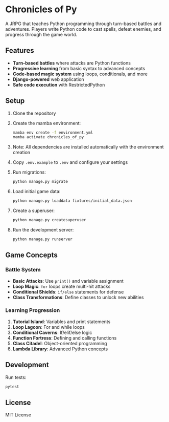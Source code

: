 # Chronicles of Py

A JRPG that teaches Python programming through turn-based battles and adventures. Players write Python code to cast spells, defeat enemies, and progress through the game world.

## Features

- **Turn-based battles** where attacks are Python functions
- **Progressive learning** from basic syntax to advanced concepts
- **Code-based magic system** using loops, conditionals, and more
- **Django-powered** web application
- **Safe code execution** with RestrictedPython

## Setup

1. Clone the repository
2. Create the mamba environment:
   ```bash
   mamba env create -f environment.yml
   mamba activate chronicles_of_py
   ```

3. Note: All dependencies are installed automatically with the environment creation

4. Copy `.env.example` to `.env` and configure your settings

5. Run migrations:
   ```bash
   python manage.py migrate
   ```

6. Load initial game data:
   ```bash
   python manage.py loaddata fixtures/initial_data.json
   ```

7. Create a superuser:
   ```bash
   python manage.py createsuperuser
   ```

8. Run the development server:
   ```bash
   python manage.py runserver
   ```

## Game Concepts

### Battle System
- **Basic Attacks**: Use `print()` and variable assignment
- **Loop Magic**: `for` loops create multi-hit attacks
- **Conditional Shields**: `if/else` statements for defense
- **Class Transformations**: Define classes to unlock new abilities

### Learning Progression
1. **Tutorial Island**: Variables and print statements
2. **Loop Lagoon**: For and while loops
3. **Conditional Caverns**: If/elif/else logic
4. **Function Fortress**: Defining and calling functions
5. **Class Citadel**: Object-oriented programming
6. **Lambda Library**: Advanced Python concepts

## Development

Run tests:
```bash
pytest
```

## License

MIT License